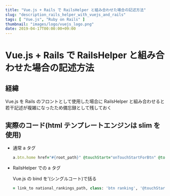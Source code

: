 ```yaml
---
title: "Vue.js + Rails で RailsHelper と組み合わせた場合の記述方法"
slug: "description_rails_helper_with_vuejs_and_rails"
tags: [ "Vue.js", "Ruby on Rails" ]
thumbnail: "images/logo/vuejs_logo.png"
date: 2019-04-17T00:00:00+09:00
---
```


# Vue.js + Rails で RailsHelper と組み合わせた場合の記述方法

## 経緯

Vue.js を Rails のフロントとして使用した場合に RailsHelper と組み合わせると若干記述が複雑になったため備忘録として残しておく

## 実際のコード(html テンプレートエンジンは slim を使用)

* 通常 a タグ

    ```ruby
    a.btn.home href="#{root_path}" @touchStart="onTouchStartForBtn" @touchEnd="onTouchEndForBtn" @touchmove="onTouchMoveForBtn"
    ```

* RailsHelper での a タグ

    Vue.js の bind を'(シングルコート)で括る

    ```ruby
    = link_to national_rankings_path, class: 'btn ranking', '@touchStart': "onTouchStartForBtn", '@touchEnd': "onTouchEndForBtn", '@touchmove': "onTouchMoveForBtn"
    ```
